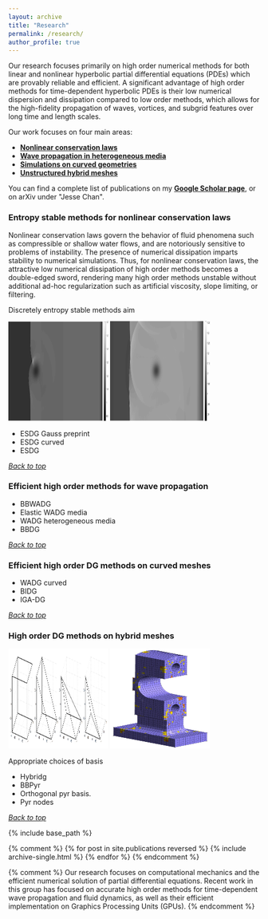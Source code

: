```yaml
---
layout: archive
title: "Research"
permalink: /research/
author_profile: true
---
```


Our research focuses primarily on high order numerical methods for both linear and nonlinear hyperbolic partial differential equations (PDEs) which are provably reliable and efficient. A significant advantage of high order methods for time-dependent hyperbolic PDEs is their low numerical dispersion and dissipation compared to low order methods, which allows for the high-fidelity propagation of waves, vortices, and subgrid features over long time and length scales. 

Our work focuses on four main areas: 
- [**Nonlinear conservation laws**](#entropy-stable-methods-for-nonlinear-conservation-laws)
- [**Wave propagation in heterogeneous media**](#efficient-high-order-methods-for-wave-propagation)
- [**Simulations on curved geometries**](#efficient-high-order-dg-methods-on-curved-meshes)
- [**Unstructured hybrid meshes**](#efficient-high-order-methods-for-wave-propagation)

You can find a complete list of publications on my [**Google Scholar page**](https://scholar.google.com/citations?user=nA29Z5YAAAAJ&hl=en/), or on arXiv under "Jesse Chan". 

### Entropy stable methods for nonlinear conservation laws

Nonlinear conservation laws govern the behavior of fluid phenomena such as compressible or shallow water flows, and are notoriously sensitive to problems of instability. The presence of numerical dissipation imparts stability to numerical simulations.  Thus, for nonlinear conservation laws, the attractive low numerical dissipation of high order methods becomes a double-edged sword, rendering many high order methods unstable without additional ad-hoc regularization such as artificial viscosity, slope limiting, or filtering.

Discretely entropy stable methods aim 

<img src="../files/shockVortexTp3.png" width="200" height="200" />
<img src="../files/shockVortexTp7.png" width="200" height="200" />

- ESDG Gauss preprint
- ESDG curved
- ESDG

[*Back to top*](#top)

### Efficient high order methods for wave propagation



- BBWADG
- Elastic WADG media
- WADG heterogeneous media
- BBDG

[*Back to top*](#top)

### Efficient high order DG methods on curved meshes

- WADG curved
- BIDG
- IGA-DG

[*Back to top*](#top)

### High order DG methods on hybrid meshes 

<img src="../files/hybrid_elems.png" width="200" height="200" />
<img src="../files/hybrid_mesh.png" width="200" height="200" />

Appropriate choices of basis

- Hybridg
- BBPyr
- Orthogonal pyr basis.
- Pyr nodes

[*Back to top*](#top)

{% include base_path %}

{% comment %}
{% for post in site.publications reversed %}
  {% include archive-single.html %}
{% endfor %}
{% endcomment %}

{% comment %}
Our research focuses on computational mechanics and the efficient numerical solution of partial differential equations. Recent work in this group has focused on accurate high order methods for time-dependent wave propagation and fluid dynamics, as well as their efficient implementation on Graphics Processing Units (GPUs). 
{% endcomment %}

